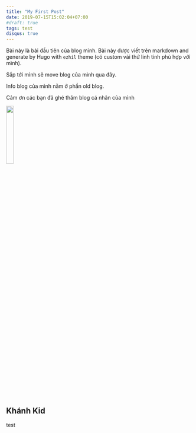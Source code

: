 ```yaml
---
title: "My First Post"
date: 2019-07-15T15:02:04+07:00
#draft: true
tags: test
disqus: true
---
```


Bài này là bài đầu tiên của blog mình. Bài này được viết trên markdown and generate by Hugo with `ezhil` theme (có custom vài thứ linh tinh phù hợp với mình).

Sắp tới mình sẽ move blog của mình qua đây.

Info blog của mình nằm ở phần old blog. 

Cảm ơn các bạn đã ghé thăm blog cá nhân của mình
<!-- ![image alt text](/posts/images/logo.png) -->

<img class="special-img-class" style="width:20%;" src="/posts/images/logo.png">

## Khánh Kid ##

test
